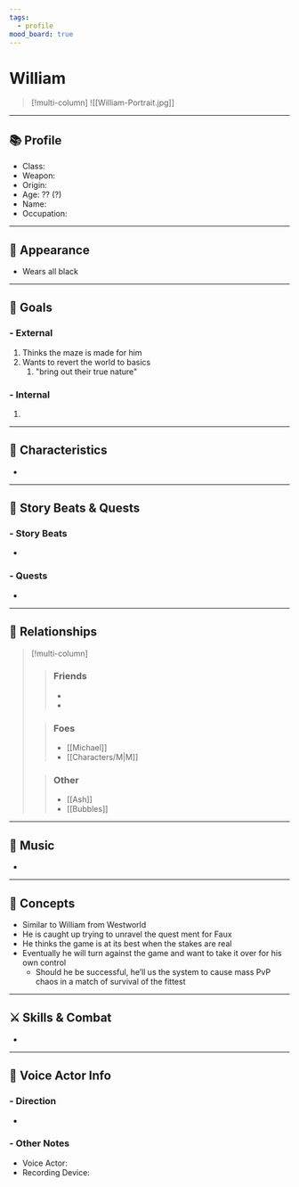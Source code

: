 ```yaml
---
tags:
  - profile
mood_board: true
---
```

# William

>[!multi-column]
>![[William-Portrait.jpg]]
>
>

---
## 📚 Profile

- Class: 
- Weapon: 
- Origin: 
- Age: ?? (?)
- Name: 
- Occupation: 

---
## 💅 Appearance

- Wears all black

---
## 🏁 Goals

### - External
1. Thinks the maze is made for him
2. Wants to revert the world to basics
	1. "bring out their true nature"


### - Internal
 1. 

---
## 🎨 Characteristics

- 

---
## 📖 Story Beats & Quests
### - Story Beats
- 

### - Quests
- 

---
## 🤝 Relationships

>[!multi-column]
>> ### Friends
>> - 
>> - 
>
>>### Foes
>> - [[Michael]]
>> - [[Characters/M|M]]
>
>> ### Other
>> - [[Ash]]
>> - [[Bubbles]]

---
## 🎵 Music

- 

---
## 💭 Concepts 

- Similar to William from Westworld
- He is caught up trying to unravel the quest ment for Faux
- He thinks the game is at its best when the stakes are real
- Eventually he will turn against the game and want to take it over for his own control
	- Should he be successful, he’ll us the system to cause mass PvP chaos in a match of survival of the fittest

---
## ⚔ Skills & Combat

- 

---
## 🎤 Voice Actor Info

### - Direction
- 

### - Other Notes
- Voice Actor:
- Recording Device: 